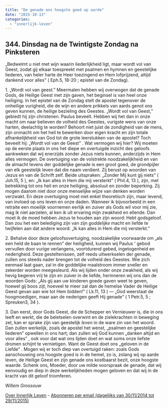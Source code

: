 ```yaml
---
title: "De genade ons hoogste goed op aarde"
date: "2015-10-13"
categories: 
  - "innerlijk-leven"
---
```


## 344\. Dinsdag na de Twintigste Zondag na Pinksteren

„Bedwelmt u niet met wijn waarin liederlijkheid ligt, maar wordt vol van Geest, zodat gij elkaar toespreekt met psalmen en hymnen en geestelijke liederen, van heler harte de Heer toezingend en Hem lofprijzend, altijd dankend voor alles” ( Eph.5, 18-20 ; epistel van de Zondag).

1\. „Wordt vol van geest.” Meermalen hebben wij overwogen dat de genade Gods, de Heilige Geest met zijn gaven, het beginsel is van heel onze heiliging. In het epistel van de Zondag stelt de apostel tegenover de onheilige vurigheid, die de wijn en andere prikkels van aards genot ons geven kunnen, de heilige bezieling des Geestes. „Wordt vol van Geest,” gebiedt hij zijn christenen. Paulus beveelt. Hebben wij het dan in onze macht om naar believen de volheid des Geestes, vurigste wens van onze harten, deelachtig te worden? Behoort niet juist de zondigheid van de mens, zijn onmacht om het heil te bewerken door eigen kracht en zijn totale afhankelijkheid van God tot de grote leerstukken van de apostel? Toch beveelt hij: „Wordt vol van de Geest” . Wat vermogen wij hier? Wij moeten op de eerste plaats in ons het diepe en overtuigde inzicht des geloofs aankweken dat wij enerzijds zonder Jezus niets kunnen, anderzijds in Hem alles vermogen. De overtuiging van de volstrekte noodzakelijkheid en van de almacht tevens der goddelijke genade is een groot goed, de grondpijler van elk geestelijk leven dat die naam verdient. Zij berust op woorden van Jezus en van de Schrift zelf. Beide uitspraken: „Zonder Mij kunt gij niets” ( Joh.15, 5 ), en: „Ik kan alles in Hem die mij versterkt” ( Phil.4, 13 ), zijn, met betrekking tot ons heil en onze heiliging, absoluut en zonder beperking. Zij mogen daarom niet door onze menselijke wijze van denken worden verzwakt. En deze overtuiging moet niet enkel theoretisch zijn, maar levend, van invloed op ons leven en onze daden. Wanneer ik bijvoorbeeld in een retraite een moeilijk voornemen eerlijk en zuiver als Gods wil voor mij zie, mag ik niet aarzelen, al ken ik uit ervaring mijn zwakheid en ellende. Dan moet ik de moed hebben Jezus te houden aan zijn woord: Hebt godsgeloof. Dan zou het een belediging zijn van zijn _goddelijke_ macht en liefde te twijfelen aan dat andere woord: „Ik kan alles in Hem die mij versterkt.”

2\. Behalve door deze geloofsovertuiging, noodzakelijke voorwaarde om „als een held de baan te rennen” der heiligheid, kunnen wij Paulus ' gebod vervullen door vurige verlangens, voortdurend gebed, ingetogenheid en nederigheid. Deze gesteltenissen, zelf reeds uitwerkselen der genade, zullen ons steeds nader brengen tot de volheid des Geestes. Wie zich eenmaal laat gaan, zal in die goddelijke maalstroom immer sneller en zekerder worden meegesleurd. Als wij lijden onder onze zwakheid, als wij hevig begeren vrij te zijn en zuiver in de liefde, herinneren wij ons dan de woorden Gods: „Als gij aan uw kinderen goede gaven weet te geven, hoewel gij boos zijt, hoeveel te meer zal dan de hemelse Vader de Heilige Geest gevan aan wie tot Hem bidden!” ( Lk.11, 13 ) — „God weerstaat de hoogmoedigen, maar aan de nederigen geeft Hij genade” ( 1 Petr.5, 5 ; Spreuken3, 34 ).

3\. Dan eerst, door Gods Geest, die de Schepper en Vernieuwer is, die in ons leeft en werkt, die de beletselen overwint en de zielekrachten in beweging zet, kan er sprake zijn van geestelijk _leven_ in de ware zin van het woord. Dan zullen werkelijk, zoals de apostel het wenst, „psalmen en geestelijke liederen” opwellen in ons hart; dan zullen wij God kunnen „danken altijd en voor alles” , ook voor dat wat ons lijden doet en wat soms onze liefste dromen schijnt te vernietigen. Want de Geest doet ons „geloven in de Liefde” . Mogen wij er toch diep van overtuigd raken: zoals Gods aanschouwing ons hoogste goed is in de hemel, zo is, zolang wij op aarde leven, de Heilige Geest en zijn genade ons kostbaarst bezit, onze hoogste waarde. Schenk ons, Moeder, door uw milde voorspraak de genade, dat wij eenvoudig en diep in deze werkelijkheden mogen geloven en dat wij in de kracht van dit geloof triomferen.

_Willem Grossouw_

[Over Innerlijk Leven](http://www.gelovenleren.net/2014/11/27/een-jaar-lang-innerlijk-leven-op-geloven-leren/) - [Abonneren per email (dagelijks van 30/11/2014 tot 29/11/2015)](http://eepurl.com/9P3DT)
